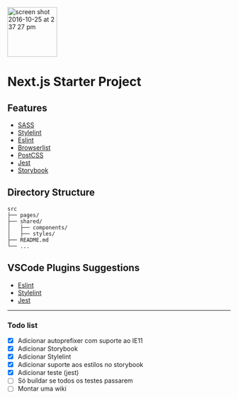 <p>
  <img width="112" alt="screen shot 2016-10-25 at 2 37 27 pm" src="https://cloud.githubusercontent.com/assets/13041/19686250/971bf7f8-9ac0-11e6-975c-188defd82df1.png">
</p>

# Next.js Starter Project

## Features
- [SASS](https://sass-lang.com/)
- [Stylelint](https://stylelint.io/)
- [Eslint](https://eslint.org/)
- [Browserlist](https://github.com/browserslist/browserslist)
- [PostCSS](https://postcss.org/)
- [Jest](https://jestjs.io/)
- [Storybook](https://storybook.js.org/)

## Directory Structure
```
src
├── pages/
├── shared/
│   ├── components/
│   ├── styles/
├── README.md
└── ...
```

## VSCode Plugins Suggestions
- [Eslint](https://marketplace.visualstudio.com/items?itemName=dbaeumer.vscode-eslint)
- [Stylelint](https://marketplace.visualstudio.com/items?itemName=shinnn.stylelint)
- [Jest](https://marketplace.visualstudio.com/items?itemName=Orta.vscode-jest)

---

### Todo list
- [x] Adicionar autoprefixer com suporte ao IE11
- [x] Adicionar Storybook
- [x] Adicionar Stylelint
- [x] Adicionar suporte aos estilos no storybook
- [x] Adicionar teste (jest)
- [ ] Só buildar se todos os testes passarem
- [ ] Montar uma wiki
